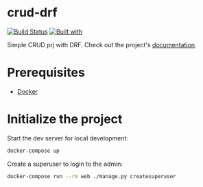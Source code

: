 # crud-drf

[![Build Status](https://travis-ci.org/shinjam/crud-drf.svg?branch=master)](https://travis-ci.org/shinjam/crud-drf)
[![Built with](https://img.shields.io/badge/Built_with-Cookiecutter_Django_Rest-F7B633.svg)](https://github.com/agconti/cookiecutter-django-rest)

Simple CRUD prj with DRF. Check out the project's [documentation](http://shinjam.github.io/crud-drf/).

# Prerequisites

- [Docker](https://docs.docker.com/docker-for-mac/install/)

# Initialize the project

Start the dev server for local development:

```bash
docker-compose up
```

Create a superuser to login to the admin:

```bash
docker-compose run --rm web ./manage.py createsuperuser
```
